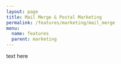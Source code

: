 ```yaml
---
layout: page
title: Mail Merge & Postal Marketing
permalink: /features/marketing/mail_merge
menu:
  name: features
  parent: marketing
---
```


text here

